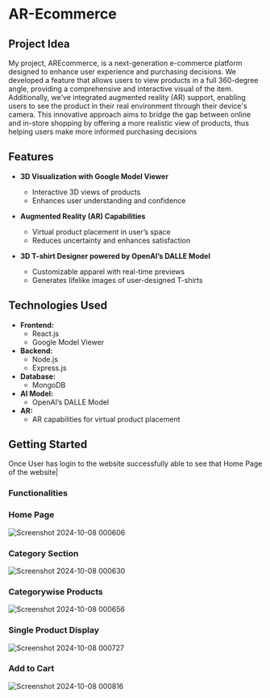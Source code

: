 # AR-Ecommerce

## Project Idea
My project, AREcommerce, is a next-generation e-commerce platform designed to enhance user experience and purchasing decisions. We developed a feature that allows users to view products in a full 360-degree angle, providing a comprehensive and interactive visual of the item. Additionally, we've integrated augmented reality (AR) support, enabling users to see the product in their real environment through their device's camera. This innovative approach aims to bridge the gap between online and in-store shopping by offering a more realistic view of products, thus helping users make more informed purchasing decisions


## Features
- **3D Visualization with Google Model Viewer**
  - Interactive 3D views of products
  - Enhances user understanding and confidence

- **Augmented Reality (AR) Capabilities**
  - Virtual product placement in user’s space
  - Reduces uncertainty and enhances satisfaction

- **3D T-shirt Designer powered by OpenAI’s DALLE Model**
  - Customizable apparel with real-time previews
  - Generates lifelike images of user-designed T-shirts

## Technologies Used
- **Frontend:**
  - React.js
  - Google Model Viewer
- **Backend:**
  - Node.js
  - Express.js
- **Database:**
  - MongoDB
- **AI Model:**
  - OpenAI’s DALLE Model
- **AR:**
  - AR capabilities for virtual product placement

## Getting Started
Once User has login to the website successfully able to see that Home Page of the website|
### Functionalities
### Home Page

![Screenshot 2024-10-08 000606](https://github.com/user-attachments/assets/f9b2931b-b8d0-485b-9359-7388054493ce)
### Category Section
![Screenshot 2024-10-08 000630](https://github.com/user-attachments/assets/9fb925f0-875b-460a-80d0-6ab682ae8c7e)
### Categorywise Products
![Screenshot 2024-10-08 000656](https://github.com/user-attachments/assets/da60c623-9168-476e-91aa-0bbe41b8696e)

### Single Product Display

![Screenshot 2024-10-08 000727](https://github.com/user-attachments/assets/7b86ab1b-31f6-4204-9452-56a5d8774bc6)

### Add to Cart
![Screenshot 2024-10-08 000816](https://github.com/user-attachments/assets/6723bc81-0236-4657-9476-36f1cb88c47a)

